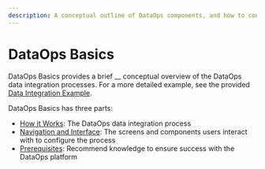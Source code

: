 ```yaml
---
description: A conceptual outline of DataOps components, and how to configure integrations
---
```


# DataOps Basics

DataOps Basics provides a brief __ conceptual overview of the DataOps data integration processes. For a more detailed example, see the provided [Data Integration Example](../data-integration-example/).

DataOps Basics has three parts:

* [How it Works](how-it-works-2.md): The DataOps data integration process
* [Navigation and Interface](navigation-and-interface.md): The screens and components users interact with to configure the process
* [Prerequisites](prerequisites.md): Recommend knowledge to ensure success with the DataOps platform
